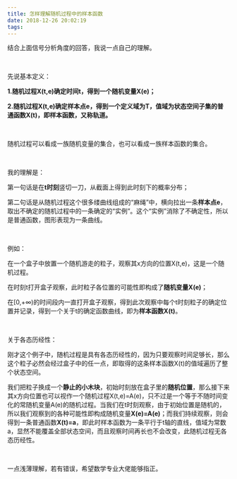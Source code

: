 ```yaml
---
title: 怎样理解随机过程中的样本函数
date: 2018-12-26 20:02:19
tags:
---
```




结合上面信号分析角度的回答，我说一点自己的理解。

<br>

先说基本定义：

**1.随机过程X(t,e)确定时间t，得到一个随机变量X(e)；**

**2.随机过程X(t,e)确定样本点e，得到一个定义域为T，值域为状态空间子集的普通函数X(t)，即样本函数，又称轨道。**

<br>

随机过程可以看成一族随机变量的集合，也可以看成一族样本函数的集合。

<br>

我的理解是：

第一句话是在**t时刻**竖切一刀，从截面上得到此时刻下的概率分布；

第二句话是从随机过程这个很多缕曲线组成的“麻绳”中，横向拉出一条**样本点e**，取出不确定的随机过程中的一条确定的“实例”。这个“实例”消除了不确定性，所以是普通函数，图形表现为一条曲线。

<br>

例如：

在一个盒子中放置一个随机游走的粒子，观察其x方向的位置X(t,e)，这是一个随机过程。

在时刻t打开盒子观察，此时粒子各位置的可能性即构成了**随机变量X(e)**；

在[0,+∞)的时间段内一直打开盒子观察，得到此次观察中每个t时刻粒子的确定位置并记录，得到一个关于t的确定函数曲线，即为**样本函数X(t)**。

<br>

关于各态历经性：

刚才这个例子中，随机过程是具有各态历经性的，因为只要观察时间足够长，那么这个粒子必然会经过盒子中的任一点，即取得的这条样本函数X(t)的值域遍历了整个状态空间。

我们把粒子换成一个**静止的小木块**，初始时刻放在盒子里的**随机位置**，那么接下来其x方向位置也可以视作一个随机过程X(t,e)=A(e)，只不过是一个等于不随时间变化的常随机变量A(e)的随机过程。当我们在t时刻观察，由于初始位置是随机的，所以我们观察到的各种可能性即构成随机变量**X(e)=A(e)**；而我们持续观察，则会得到一条普通函数**X(t)=a**，即此时样本函数为一条平行于t轴的直线，值域为常数a，显然不能覆盖全部状态空间，而且观察时间再长也不会改变，此随机过程无各态历经性。

<br>

一点浅薄理解，若有错误，希望数学专业大佬能够指正。


